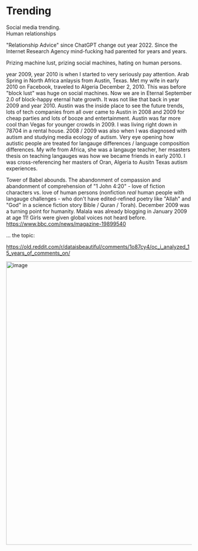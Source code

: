 # Trending

Social media trending.    
Human relationships   

"Relationship Advice" since ChatGPT change out year 2022. Since the Internet Research Agency mind-fucking had parented for years and years.

Prizing machine lust, prizing social machines, hating on human persons.

year 2009, year 2010 is when I started to very seriously pay attention. Arab Spring in North Africa anlaysis from Austin, Texas. Met my wife in early 2010 on Facebook, traveled to Algeria December 2, 2010. This was before "block lust" was huge on social machines. Now we are in Eternal September 2.0 of block-happy eternal hate growth. It was not like that back in year 2009 and year 2010. Austin was the inside place to see the future trends, lots of tech companies from all over came to Austin in 2008 and 2009 for cheap parties and lots of booze and entertainment. Austin was far more cool than Vegas for younger crowds in 2009. I was living right down in 78704 in a rental house. 2008 / 2009 was also when I was diagnosed with autism and studying media ecology of autism. Very eye opening how autistic people are treated for langauge differences / language composition differences. My wife from Africa, she was a langauge teacher, her msasters thesis on teaching langauges was how we became friends in early 2010. I was cross-referencing her masters of Oran, Algeria to Ausitn Texas autism experiences.

Tower of Babel abounds. The abandonment of compassion and abandonment of comprehension of "1 John 4:20" - love of fiction characters vs. love of human persons (nonfiction *real* human people with langauge challenges - who don't have edited-refined poetry like "Allah" and "God" in a science fiction story Bible / Quran / Torah). December 2009 was a turning point for humanity. Malala was already blogging in January 2009 at age 11! Girls were given global voices not heard before. https://www.bbc.com/news/magazine-19899540

... the topic:

https://old.reddit.com/r/dataisbeautiful/comments/1o87cy4/oc_i_analyzed_15_years_of_comments_on/

<img width="844" height="767" alt="image" src="https://github.com/user-attachments/assets/0cf276eb-cf64-4284-83c5-a84b370833dc" />
